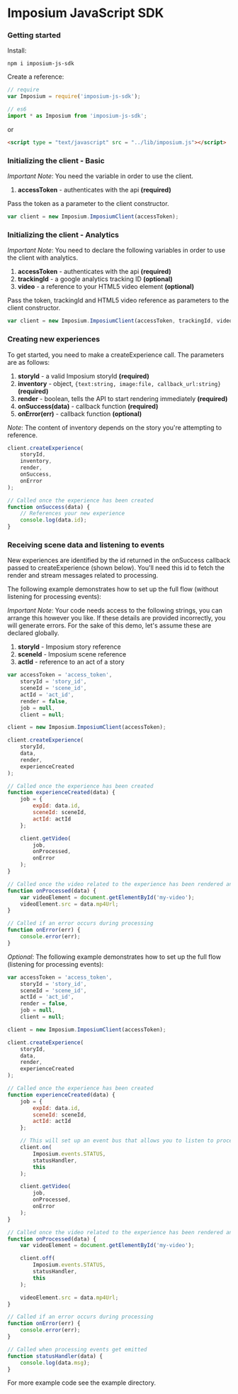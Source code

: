 Imposium JavaScript SDK
====================================================

### Getting started

Install:

`npm i imposium-js-sdk`

Create a reference:

```javascript
// require
var Imposium = require('imposium-js-sdk');

// es6 
import * as Imposium from 'imposium-js-sdk';

```

or

```html
<script type = "text/javascript" src = "../lib/imposium.js"></script>
```

### Initializing the client - Basic

_Important Note_: You need the variable in order to use the client.

1. **accessToken** - authenticates with the api **(required)**

Pass the token as a parameter to the client constructor.

```javascript
var client = new Imposium.ImposiumClient(accessToken);
```

### Initializing the client - Analytics

_Important Note_: You need to declare the following variables in order to use the client with analytics.

1. **accessToken** - authenticates with the api **(required)**
2. **trackingId** - a google analytics tracking ID **(optional)**
3. **video** - a reference to your HTML5 video element **(optional)**

Pass the token, trackingId and HTML5 video reference as parameters to the client constructor.

```javascript
var client = new Imposium.ImposiumClient(accessToken, trackingId, video);
```

### Creating new experiences

To get started, you need to make a createExperience call. The parameters are as follows: 

1. **storyId** - a valid Imposium storyId **(required)**
2. **inventory** - object, `{text:string, image:file, callback_url:string}` **(required)**
3. **render** - boolean, tells the API to start rendering immediately **(required)**
4. **onSuccess(data)** - callback function **(required)**
5. **onError(err)** - callback function **(optional)**

_Note_: The content of inventory depends on the story you're attempting to reference.

```javascript
client.createExperience(
	storyId, 
	inventory, 
	render, 
	onSuccess, 
	onError 
);

// Called once the experience has been created
function onSuccess(data) {
	// References your new experience
	console.log(data.id);
}
```

### Receiving scene data and listening to events

New experiences are identified by the id returned in the onSuccess callback passed to createExperience (shown below). You'll need this id to fetch the render and stream messages related to processing. 

The following example demonstrates how to set up the full flow (without listening for processing events):

_Important Note_: Your code needs access to the following strings, you can arrange
this however you like. If these details are provided incorrectly, you will generate errors. For the sake of this demo, let's assume these are declared globally.

1. **storyId** - Imposium story reference
2. **sceneId** - Imposium scene reference
3. **actId** - reference to an act of a story 

```javascript
var accessToken = 'access_token', 
	storyId = 'story_id', 
	sceneId = 'scene_id',
	actId = 'act_id',
	render = false,
	job = null,
	client = null;

client = new Imposium.ImposiumClient(accessToken);

client.createExperience(
	storyId, 
	data, 
	render, 
	experienceCreated
);

// Called once the experience has been created
function experienceCreated(data) {
	job = {
		expId: data.id,
		sceneId: sceneId,
		actId: actId
	};

	client.getVideo(
		job, 
		onProcessed, 
		onError
	);
}

// Called once the video related to the experience has been rendered and saved
function onProcessed(data) {
	var videoElement = document.getElementById('my-video');
	videoElement.src = data.mp4Url;
}

// Called if an error occurs during processing
function onError(err) {
	console.error(err);
}
```

_Optional_: The following example demonstrates how to set up the full flow (listening for processing events):

```javascript
var accessToken = 'access_token', 
	storyId = 'story_id',
	sceneId = 'scene_id', 
	actId = 'act_id',
	render = false,
	job = null,
	client = null;

client = new Imposium.ImposiumClient(accessToken);

client.createExperience(
	storyId, 
	data, 
	render, 
	experienceCreated
);

// Called once the experience has been created
function experienceCreated(data) {
	job = {
		expId: data.id,
		sceneId: sceneId,
		actId: actId
	};

	// This will set up an event bus that allows you to listen to processing events
	client.on(
		Imposium.events.STATUS, 
		statusHandler, 
		this
	);

	client.getVideo(
		job, 
		onProcessed, 
		onError
	);
}

// Called once the video related to the experience has been rendered and saved
function onProcessed(data) {
	var videoElement = document.getElementById('my-video');

	client.off(
		Imposium.events.STATUS, 
		statusHandler, 
		this
	);

	videoElement.src = data.mp4Url;
}

// Called if an error occurs during processing
function onError(err) {
	console.error(err);
}

// Called when processing events get emitted 
function statusHandler(data) {
	console.log(data.msg);
}
```

For more example code see the example directory.